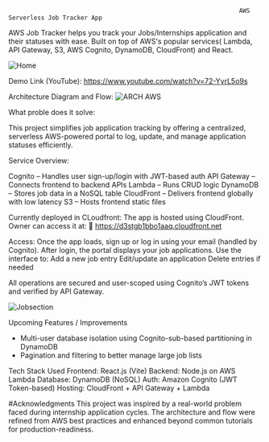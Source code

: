                                                                     AWS Serverless Job Tracker App
AWS Job Tracker helps you track your Jobs/Internships application and their statuses with ease. Built on top of AWS's popular services( Lambda, API Gateway, S3, AWS Cognito, DynamoDB, CloudFront) and React. 

![Home](https://github.com/user-attachments/assets/cfbc1112-f6de-41eb-8f6d-79b4feb512ef)

Demo Link (YouTube): https://www.youtube.com/watch?v=72-YyrL5o9s

Architecture Diagram and Flow: 
![ARCH AWS](https://github.com/user-attachments/assets/cabc8930-5191-43fd-9eea-36938ec26f96)

What proble does it solve:

This project simplifies job application tracking by offering a centralized, serverless AWS-powered portal to log, update, and manage application statuses efficiently.

Service Overview:

Cognito – Handles user sign-up/login with JWT-based auth
API Gateway – Connects frontend to backend APIs
Lambda – Runs CRUD logic
DynamoDB – Stores job data in a NoSQL table
CloudFront – Delivers frontend globally with low latency
S3 – Hosts frontend static files 

Currently deployed in CLoudfront:
The app is hosted using CloudFront. Owner can access it at:
🔗 https://d3stgb1bbo1aaq.cloudfront.net

Access:
Once the app loads, sign up or log in using your email (handled by Cognito).
After login, the portal displays your job applications.
Use the interface to:
Add a new job entry
Edit/update an application
Delete entries if needed

All operations are secured and user-scoped using Cognito’s JWT tokens and verified by API Gateway.


![Jobsection](https://github.com/user-attachments/assets/4c97cfab-4e9e-4836-b502-d9b74ff62928)

Upcoming Features / Improvements
* Multi-user database isolation using Cognito-sub-based partitioning in DynamoDB
* Pagination and filtering to better manage large job lists

Tech Stack Used
Frontend: React.js (Vite)
Backend: Node.js on AWS Lambda
Database: DynamoDB (NoSQL)
Auth: Amazon Cognito (JWT Token-based)
Hosting: CloudFront + API Gateway + Lambda

#Acknowledgments
This project was inspired by a real-world problem faced during internship application cycles. The architecture and flow were refined from AWS best practices and enhanced beyond common tutorials for production-readiness.
